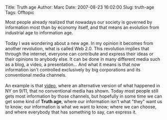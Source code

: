 Title: Truth age
Author: Marc
Date: 2007-08-23 16:02:00
Slug: truth-age
Tags: Offtopic

Most people already realized that nowadays our society is governed by information most than by economy itself, and that means an evolution from industrial age to information age.<br/><br/>Today I was wondering about a new age. In my opinion it becomes from another revolution, what is called Web 2.0. This revolution implies that through the internet, everyone can contribute and express their ideas or their opinions to anybody else. It can be done in many different media such as a blog, a video, a presentation... And what it means is that now information isn't controlled exclusively by big corporations and its conventional media channels.<br/><br/>An example is that [video](http://video.google.com/videoplay?docid=-5296803036286377485), where an alternative version of what happened in NY on 9/11, that no conventional media has shown. Today most people still gets most information by those channels, but hopefully in some time we can get some kind of <strong>Truth age</strong>, where our information isn't what "they" want us to know; our information is what we want to know; where we can choose, and where everybody that has something to say, can express it.